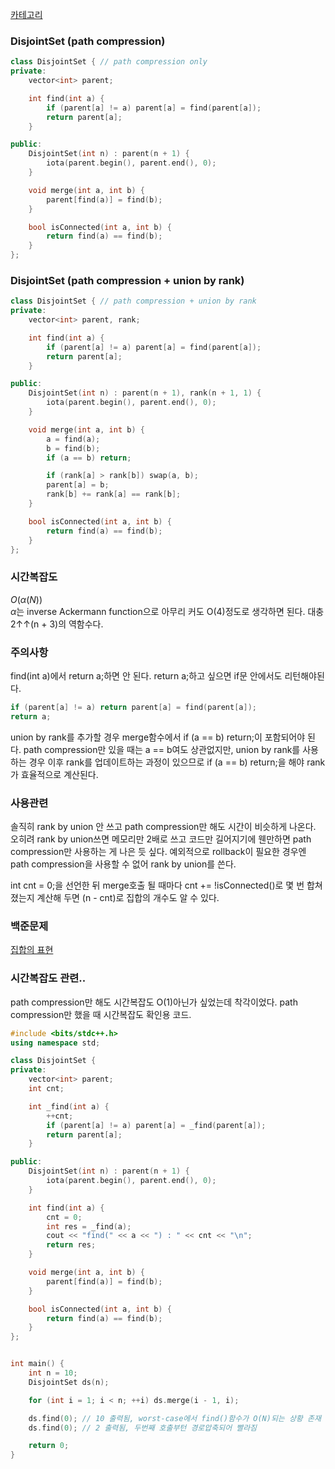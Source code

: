 [카테고리](/README.md)
### DisjointSet (path compression)
```cpp
class DisjointSet { // path compression only
private:
    vector<int> parent;

    int find(int a) {
        if (parent[a] != a) parent[a] = find(parent[a]);
        return parent[a];
    }

public:
    DisjointSet(int n) : parent(n + 1) {
        iota(parent.begin(), parent.end(), 0);
    }

    void merge(int a, int b) {
        parent[find(a)] = find(b);
    }

    bool isConnected(int a, int b) {
        return find(a) == find(b);
    }
};
```
### DisjointSet (path compression + union by rank)
```cpp
class DisjointSet { // path compression + union by rank
private:
    vector<int> parent, rank;

    int find(int a) {
        if (parent[a] != a) parent[a] = find(parent[a]);
        return parent[a];
    }

public:
    DisjointSet(int n) : parent(n + 1), rank(n + 1, 1) {
        iota(parent.begin(), parent.end(), 0);
    }

    void merge(int a, int b) {
        a = find(a);
        b = find(b);
        if (a == b) return;

        if (rank[a] > rank[b]) swap(a, b);
        parent[a] = b;
        rank[b] += rank[a] == rank[b];
    }

    bool isConnected(int a, int b) {
        return find(a) == find(b);
    }
};
```
### 시간복잡도 
$O(\alpha(N))$   
$\alpha$는 inverse Ackermann function으로 아무리 커도 O(4)정도로 생각하면 된다. 대충 2↑↑(n + 3)의 역함수다.

### 주의사항
find(int a)에서
return a;하면 안 된다.
return a;하고 싶으면 if문 안에서도 리턴해야된다.
```cpp
if (parent[a] != a) return parent[a] = find(parent[a]);
return a;
```

union by rank를 추가할 경우 merge함수에서 if (a == b) return;이 포함되어야 된다. path compression만 있을 때는 a == b여도 상관없지만, union by rank를 사용하는 경우 이후 rank를 업데이트하는 과정이 있으므로 if (a == b) return;을 해야 rank가 효율적으로 계산된다.   

### 사용관련
솔직히 rank by union 안 쓰고 path compression만 해도 시간이 비슷하게 나온다. 오히려 rank by union쓰면 메모리만 2배로 쓰고 코드만 길어지기에 웬만하면 path compression만 사용하는 게 나은 듯 싶다.
예외적으로 rollback이 필요한 경우엔 path compression을 사용할 수 없어 rank by union를 쓴다.

int cnt = 0;을 선언한 뒤 merge호출 될 때마다 cnt += !isConnected()로 몇 번 합쳐졌는지 계산해 두면 (n - cnt)로 집합의 개수도 알 수 있다.

### 백준문제
[집합의 표현](https://www.acmicpc.net/problem/1717)

### 시간복잡도 관련..
path compression만 해도 시간복잡도 O(1)아닌가 싶었는데 착각이었다. path compression만 했을 때 시간복잡도 확인용 코드.
```cpp
#include <bits/stdc++.h>
using namespace std;

class DisjointSet {
private:
    vector<int> parent;
    int cnt;

    int _find(int a) {
        ++cnt;
        if (parent[a] != a) parent[a] = _find(parent[a]);
        return parent[a];
    }

public:
    DisjointSet(int n) : parent(n + 1) {
        iota(parent.begin(), parent.end(), 0);
    }

    int find(int a) {
        cnt = 0;
        int res = _find(a);
        cout << "find(" << a << ") : " << cnt << "\n";
        return res;
    }

    void merge(int a, int b) {
        parent[find(a)] = find(b);
    }

    bool isConnected(int a, int b) {
        return find(a) == find(b);
    }
};


int main() {
    int n = 10;
    DisjointSet ds(n);

    for (int i = 1; i < n; ++i) ds.merge(i - 1, i);

    ds.find(0); // 10 출력됨, worst-case에서 find()함수가 O(N)되는 상황 존재
    ds.find(0); // 2 출력됨, 두번째 호출부턴 경로압축되어 빨라짐

    return 0;
}
```